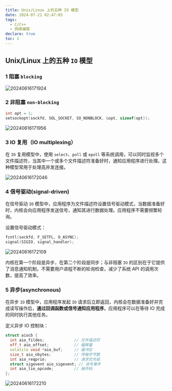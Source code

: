 ```yaml
---
title: Unix/Linux 上的五种 IO 模型
date: 2024-07-21 02:47:03
tags:
  - C/C++
  - 网络编程
declare: true
toc: 1
---
```


## Unix/Linux 上的五种 `IO` 模型

### 1 阻塞 `blocking`<!--more-->

![20240616171924](https://cdn.jsdelivr.net/gh/Corner430/Picture/images/20240616171924.png)

### 2 非阻塞 `non-blocking`

```cpp
int opt = 1;
setsockopt(sockfd, SOL_SOCKET, SO_NONBLOCK, &opt, sizeof(opt));
```

![20240616171956](https://cdn.jsdelivr.net/gh/Corner430/Picture/images/20240616171956.png)

### 3 IO 复用（IO multiplexing）

在 `IO` 复用模型中，使用 `select`、`poll` 或 `epoll` 等系统调用，可以同时监视多个文件描述符，当其中一个或多个文件描述符准备好时，通知应用程序进行处理。这种模型常用于处理高并发连接。

![20240616172046](https://cdn.jsdelivr.net/gh/Corner430/Picture/images/20240616172046.png)

### 4 信号驱动(signal-driven)

在信号驱动 `IO` 模型中，应用程序为文件描述符设置信号驱动模式，当数据准备好时，内核会向应用程序发送信号，通知其进行数据处理。应用程序不需要频繁轮询。

设置信号驱动模式：

```cpp
fcntl(sockfd, F_SETFL, O_ASYNC);
signal(SIGIO, signal_handler);
```

![20240616172109](https://cdn.jsdelivr.net/gh/Corner430/Picture/images/20240616172109.png)

内核在第一个阶段是异步，在第二个阶段是同步；与非阻塞 `IO` 的区别在于它提供了消息通知机制，不需要用户进程不断的轮询检查，减少了系统 API 的调用次数，提高了效率。

### 5 异步(asynchronous)

在异步 `IO` 模型中，应用程序发起 `IO` 请求后立即返回，内核会在数据准备好并完成读写操作后，**通过回调函数或信号通知应用程序**。应用程序可以在等待 IO 完成的同时执行其他任务。

定义异步 IO 控制块：

```cpp
struct aiocb {
  int aio_fildes;             // 文件描述符
  off_t aio_offset;           // 偏移量
  volatile void *aio_buf;     // 缓冲区
  size_t aio_nbytes;          // 传输字节数
  int aio_reqprio;            // 请求优先级
  struct sigevent aio_sigevent; // 信号事件
  int aio_lio_opcode;         // 操作码
};
```

![20240616172210](https://cdn.jsdelivr.net/gh/Corner430/Picture/images/20240616172210.png)
